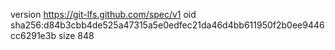 version https://git-lfs.github.com/spec/v1
oid sha256:d84b3cbb4de525a47315a5e0edfec21da46d4bb611950f2b0ee9446cc6291e3b
size 848
